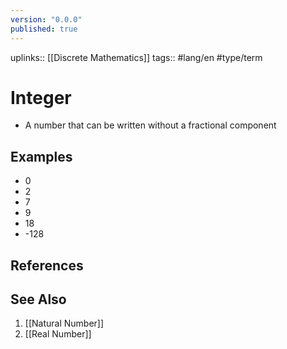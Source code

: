 ```yaml
---
version: "0.0.0"
published: true
---
```

uplinks:: [[Discrete Mathematics]]
tags:: #lang/en #type/term 
# Integer
 - A number that can be written without a fractional component
 
 ## Examples
 - 0
 - 2
 - 7
 - 9
 - 18
 - -128
 
## References

## See Also
1. [[Natural Number]]
2. [[Real Number]]